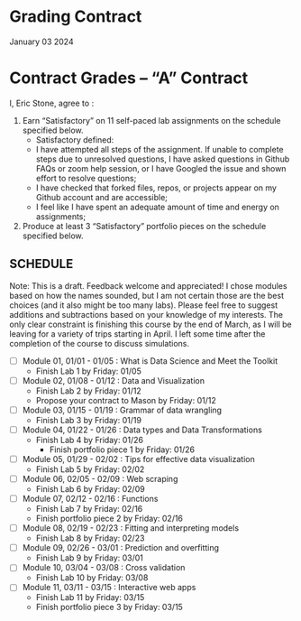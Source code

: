 Grading Contract
================
January 03 2024

<!-- This contract is adapted from Annie Somerville's contract https://github.com/anniehsom -->

# Contract Grades – “A” Contract

I, Eric Stone, agree to :

1)  Earn “Satisfactory” on 11 self-paced lab assignments on the schedule
    specified below.
    - Satisfactory defined:
    - I have attempted all steps of the assignment. If unable to
      complete steps due to unresolved questions, I have asked questions
      in Github FAQs or zoom help session, or I have Googled the issue
      and shown effort to resolve questions;
    - I have checked that forked files, repos, or projects appear on my
      Github account and are accessible;
    - I feel like I have spent an adequate amount of time and energy on
      assignments;
2)  Produce at least 3 “Satisfactory” portfolio pieces on the schedule
    specified below.

## SCHEDULE

Note: This is a draft. Feedback welcome and appreciated! I chose modules
based on how the names sounded, but I am not certain those are the best
choices (and it also might be too many labs). Please feel free to
suggest additions and subtractions based on your knowledge of my
interests. The only clear constraint is finishing this course by the end
of March, as I will be leaving for a variety of trips starting in April.
I left some time after the completion of the course to discuss
simulations.

- [ ] Module 01, 01/01 - 01/05 : What is Data Science and Meet the
  Toolkit
  - Finish Lab 1 by Friday: 01/05
- [ ] Module 02, 01/08 - 01/12 : Data and Visualization
  - Finish Lab 2 by Friday: 01/12
  - Propose your contract to Mason by Friday: 01/12
- [ ] Module 03, 01/15 - 01/19 : Grammar of data wrangling
  - Finish Lab 3 by Friday: 01/19
- [ ] Module 04, 01/22 - 01/26 : Data types and Data Transformations
  - Finish Lab 4 by Friday: 01/26
    - Finish portfolio piece 1 by Friday: 01/26
- [ ] Module 05, 01/29 - 02/02 : Tips for effective data visualization
  - Finish Lab 5 by Friday: 02/02
- [ ] Module 06, 02/05 - 02/09 : Web scraping
  - Finish Lab 6 by Friday: 02/09
- [ ] Module 07, 02/12 - 02/16 : Functions
  - Finish Lab 7 by Friday: 02/16
  - Finish portfolio piece 2 by Friday: 02/16
- [ ] Module 08, 02/19 - 02/23 : Fitting and interpreting models
  - Finish Lab 8 by Friday: 02/23
- [ ] Module 09, 02/26 - 03/01 : Prediction and overfitting
  - Finish Lab 9 by Friday: 03/01
- [ ] Module 10, 03/04 - 03/08 : Cross validation
  - Finish Lab 10 by Friday: 03/08
- [ ] Module 11, 03/11 - 03/15 : Interactive web apps
  - Finish Lab 11 by Friday: 03/15
  - Finish portfolio piece 3 by Friday: 03/15
